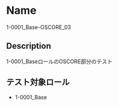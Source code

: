 Name
====
1-0001_Base-OSCORE_03

## Description
1-0001_BaseロールのOSCORE部分のテスト

## テスト対象ロール
- 1-0001_Base
